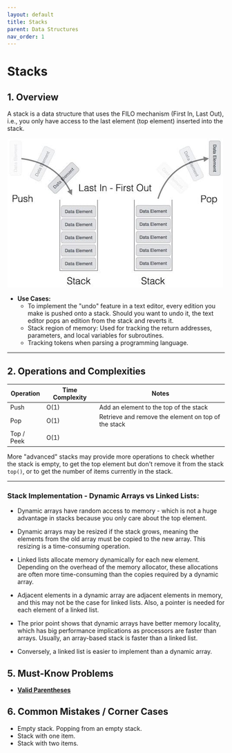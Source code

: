 ```yaml
---
layout: default
title: Stacks
parent: Data Structures
nav_order: 1
---
```


# Stacks

## **1. Overview**

A stack is a data structure that uses the FILO mechanism (First In, Last Out), i.e., you only have access to the last element (top element) inserted into the stack.

![stack](../../assets/img/stack.jpg)

* **Use Cases:**
  * To implement the "undo" feature in a text editor, every edition you make is pushed onto a stack. Should you want to undo it, the text editor pops an edition from the stack and reverts it.
  * Stack region of memory: Used for tracking the return addresses, parameters, and local variables for subroutines.
  * Tracking tokens when parsing a programming language.

---

## **2. Operations and Complexities**

| Operation      | Time Complexity | Notes                                      |
|----------------|-----------------|--------------------------------------------|
| Push           | O(1)            | Add an element to the top of the stack     |
| Pop            | O(1)          | Retrieve and remove the element on top of the stack |
| Top / Peek     | O(1)          |                                              |


More "advanced" stacks may provide more operations to check whether the stack is empty, to get the top element but don't remove it from the stack `top()`, or to get the number of items currently in the stack.

---

### Stack Implementation - Dynamic Arrays vs Linked Lists:

* Dynamic arrays have random access to memory - which is not a huge advantage in
stacks because you only care about the top element.

* Dynamic arrays may be resized if the stack grows, meaning the elements from the old
array must be copied to the new array. This resizing is a time-consuming operation.

* Linked lists allocate memory dynamically for each new element. Depending on the
overhead of the memory allocator, these allocations are often more time-consuming than
the copies required by a dynamic array.

* Adjacent elements in a dynamic array are adjacent elements in memory, and this may
not be the case for linked lists. Also, a pointer is needed for each element of a
linked list.

* The prior point shows that dynamic arrays have better memory locality, which has big
performance implications as processors are faster than arrays. Usually, an array-based
stack is faster than a linked list.

* Conversely, a linked list is easier to implement than a dynamic array.

## **5. Must-Know Problems**

- **[Valid Parentheses](https://leetcode.com/problems/valid-parentheses)**

## **6. Common Mistakes / Corner Cases**

* Empty stack. Popping from an empty stack.
* Stack with one item.
* Stack with two items.
